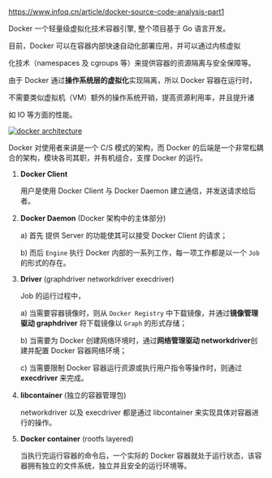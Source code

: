 https://www.infoq.cn/article/docker-source-code-analysis-part1

Docker 一个轻量级虚拟化技术容器引擎, 整个项目基于 Go 语言开发。
    
目前，Docker 可以在容器内部快速自动化部署应用，并可以通过内核虚拟

化技术（namespaces 及 cgroups 等）来提供容器的资源隔离与安全保障等。

由于 Docker 通过**操作系统层的虚拟化**实现隔离，所以 Docker 容器在运行时，

不需要类似虚拟机（VM）额外的操作系统开销，提高资源利用率，并且提升诸

如 IO 等方面的性能。

[![docker architecture](https://static001.infoq.cn/resource/image/41/22/41cdc2bdeff20221c67563d673335a22.jpg)](https://static001.infoq.cn/resource/image/41/22/41cdc2bdeff20221c67563d673335a22.jpg)

Docker 对使用者来讲是一个 C/S 模式的架构，而 Docker 的后端是一个非常松耦合的架构，模块各司其职，并有机组合，支撑 Docker 的运行。

1) **Docker Client**
   
   用户是使用 Docker Client 与 Docker Daemon 建立通信，并发送请求给后者。

2) **Docker Daemon**   (Docker 架构中的主体部分)
   
   a) 首先 提供 Server 的功能使其可以接受 Docker Client 的请求；
   
   b) 而后 `Engine` 执行 Docker 内部的一系列工作，每一项工作都是以一个 `Job` 的形式的存在。

3) **Driver**   (graphdriver networkdriver execdriver)
  
   Job 的运行过程中，
   
   a) 当需要容器镜像时，则从 `Docker Registry` 中下载镜像，并通过**镜像管理驱动 graphdriver** 将下载镜像以 `Graph` 的形式存储；
   
   b) 当需要为 Docker 创建网络环境时，通过**网络管理驱动 networkdriver**创建并配置 Docker 容器网络环境；
   
   c) 当需要限制 Docker 容器运行资源或执行用户指令等操作时，则通过 **execdriver** 来完成。

4) **libcontainer** (独立的容器管理包)
   
   networkdriver 以及 execdriver 都是通过 libcontainer 来实现具体对容器进行的操作。

5) **Docker container** (rootfs layered)
   
   当执行完运行容器的命令后，一个实际的 Docker 容器就处于运行状态，该容器拥有独立的文件系统，独立并且安全的运行环境等。
